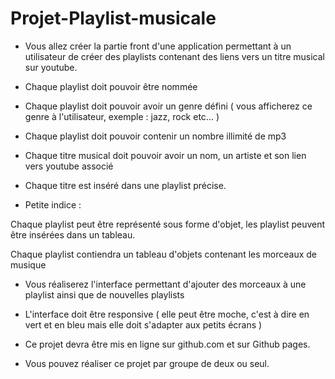 # Projet-Playlist-musicale

- Vous allez créer la partie front d'une application permettant à un utilisateur de créer des playlists contenant des liens vers un titre musical sur youtube.

- Chaque playlist doit pouvoir être nommée

- Chaque playlist doit pouvoir avoir un genre défini ( vous afficherez ce genre à l'utilisateur, exemple : jazz, rock etc... )

- Chaque playlist doit pouvoir contenir un nombre illimité de mp3

- Chaque titre musical doit pouvoir avoir un nom, un artiste et son lien vers youtube associé

- Chaque titre est inséré dans une playlist précise.



- Petite indice :

Chaque playlist peut être représenté sous forme d'objet, les playlist peuvent être insérées dans un tableau.

Chaque playlist contiendra un tableau d'objets contenant les morceaux de musique



- Vous réaliserez l'interface permettant d'ajouter des morceaux à une playlist ainsi que de nouvelles playlists

- L'interface doit être responsive ( elle peut être moche, c'est à dire en vert et en bleu mais elle doit s'adapter aux petits écrans )

- Ce projet devra être mis en ligne sur github.com et sur Github pages.

- Vous pouvez réaliser ce projet par groupe de deux ou seul.
